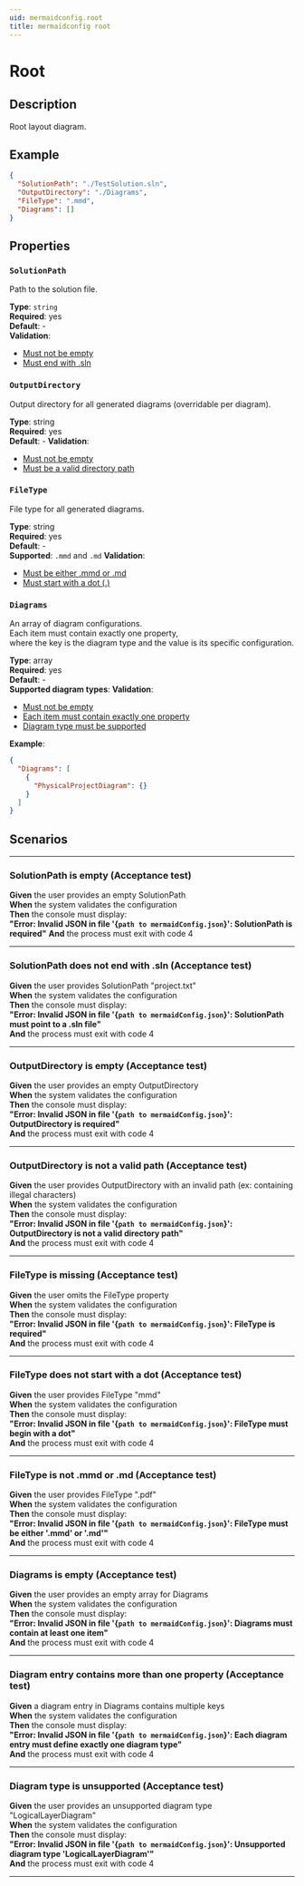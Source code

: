 ```yaml
---
uid: mermaidconfig.root
title: mermaidconfig root
---
```


# Root

## Description

Root layout diagram.

## Example

```json
{
  "SolutionPath": "./TestSolution.sln",
  "OutputDirectory": "./Diagrams",
  "FileType": ".mmd",
  "Diagrams": []
}
```

## Properties

### `SolutionPath`

Path to the solution file.

**Type**: `string`  
**Required**: yes  
**Default**: -  
**Validation**:

- [Must not be empty](#solutionpath-is-empty-acceptance-test)
- [Must end with .sln](#solutionpath-does-not-end-with-sln-acceptance-test)

### `OutputDirectory`

Output directory for all generated diagrams (overridable per diagram).

**Type**: string  
**Required**: yes  
**Default**: -
**Validation**:

- [Must not be empty](#outputdirectory-is-empty-acceptance-test)
- [Must be a valid directory path](#outputdirectory-is-not-a-valid-path-acceptance-test)

### `FileType`

File type for all generated diagrams.

**Type**: string  
**Required**: yes  
**Default**: -  
**Supported**: `.mmd` and `.md`
**Validation**:

- [Must be either .mmd or .md](#filetype-is-not-mmd-or-md-acceptance-test)
- [Must start with a dot (.)](#filetype-does-not-start-with-a-dot-acceptance-test)

### `Diagrams`

An array of diagram configurations.  
Each item must contain exactly one property,  
where the key is the diagram type and the value is its specific configuration.

**Type**: array  
**Required**: yes  
**Default**: -  
**Supported diagram types**:
**Validation**:

- [Must not be empty](#diagrams-is-empty-acceptance-test)
- [Each item must contain exactly one property](#diagram-entry-contains-more-than-one-property-acceptance-test)
- [Diagram type must be supported](#diagram-type-is-unsupported-acceptance-test)

**Example**:

```json
{
  "Diagrams": [
    {
      "PhysicalProjectDiagram": {}
    }
  ] 
}
```

## Scenarios

---

### SolutionPath is empty (Acceptance test)

**Given** the user provides an empty SolutionPath  
**When** the system validates the configuration  
**Then** the console must display:  
**"Error: Invalid JSON in file '{`path to mermaidConfig.json`}': SolutionPath is required"**
**And** the process must exit with code 4

---

### SolutionPath does not end with .sln (Acceptance test)

**Given** the user provides SolutionPath "project.txt"  
**When** the system validates the configuration  
**Then** the console must display:  
**"Error: Invalid JSON in file '{`path to mermaidConfig.json`}': SolutionPath must point to a .sln file"**  
**And** the process must exit with code 4

---

### OutputDirectory is empty (Acceptance test)

**Given** the user provides an empty OutputDirectory  
**When** the system validates the configuration  
**Then** the console must display:  
**"Error: Invalid JSON in file '{`path to mermaidConfig.json`}': OutputDirectory is required"**  
**And** the process must exit with code 4

---

### OutputDirectory is not a valid path (Acceptance test)

**Given** the user provides OutputDirectory with an invalid path (ex: containing illegal characters)  
**When** the system validates the configuration  
**Then** the console must display:  
**"Error: Invalid JSON in file '{`path to mermaidConfig.json`}': OutputDirectory is not a valid directory path"**  
**And** the process must exit with code 4

---

### FileType is missing (Acceptance test)

**Given** the user omits the FileType property  
**When** the system validates the configuration  
**Then** the console must display:  
**"Error: Invalid JSON in file '{`path to mermaidConfig.json`}': FileType is required"**  
**And** the process must exit with code 4

---

### FileType does not start with a dot (Acceptance test)

**Given** the user provides FileType "mmd"  
**When** the system validates the configuration  
**Then** the console must display:  
**"Error: Invalid JSON in file '{`path to mermaidConfig.json`}': FileType must begin with a dot"**  
**And** the process must exit with code 4

---

### FileType is not .mmd or .md (Acceptance test)

**Given** the user provides FileType ".pdf"  
**When** the system validates the configuration  
**Then** the console must display:  
**"Error: Invalid JSON in file '{`path to mermaidConfig.json`}': FileType must be either '.mmd' or '.md'"**  
**And** the process must exit with code 4

---

### Diagrams is empty (Acceptance test)

**Given** the user provides an empty array for Diagrams  
**When** the system validates the configuration  
**Then** the console must display:  
**"Error: Invalid JSON in file '{`path to mermaidConfig.json`}': Diagrams must contain at least one item"**  
**And** the process must exit with code 4

---

### Diagram entry contains more than one property (Acceptance test)

**Given** a diagram entry in Diagrams contains multiple keys  
**When** the system validates the configuration  
**Then** the console must display:  
**"Error: Invalid JSON in file '{`path to mermaidConfig.json`}': Each diagram entry must define exactly one diagram type"**  
**And** the process must exit with code 4

---

### Diagram type is unsupported (Acceptance test)

**Given** the user provides an unsupported diagram type "LogicalLayerDiagram"  
**When** the system validates the configuration  
**Then** the console must display:  
**"Error: Invalid JSON in file '{`path to mermaidConfig.json`}': Unsupported diagram type 'LogicalLayerDiagram'"**  
**And** the process must exit with code 4

---
